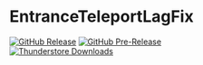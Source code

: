 EntranceTeleportLagFix
============
[![GitHub Release](https://img.shields.io/github/v/release/mattymatty97/LTC_EntranceTeleportLagFix?display_name=release&logo=github&logoColor=white)](https://github.com/mattymatty97/LTC_EntranceTeleportLagFix/releases/latest)
[![GitHub Pre-Release](https://img.shields.io/github/v/release/mattymatty97/LTC_EntranceTeleportLagFix?include_prereleases&display_name=release&logo=github&logoColor=white&label=preview)](https://github.com/mattymatty97/LTC_EntranceTeleportLagFix/releases)  
[![Thunderstore Downloads](https://img.shields.io/thunderstore/dt/mattymatty/EntranceTeleportLagFix?style=flat&logo=thunderstore&logoColor=white&label=thunderstore)](https://thunderstore.io/c/lethal-company/p/mattymatty/EntranceTeleportLagFix/)
